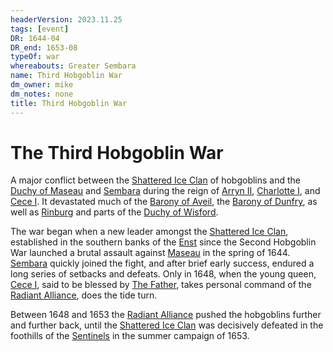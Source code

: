 ```yaml
---
headerVersion: 2023.11.25
tags: [event]
DR: 1644-04
DR_end: 1653-08
typeOf: war
whereabouts: Greater Sembara
name: Third Hobgoblin War
dm_owner: mike
dm_notes: none
title: Third Hobgoblin War
---
```

# The Third Hobgoblin War

A major conflict between the [Shattered Ice Clan](<../groups/hobgoblin-clans/shattered-ice-clan.md>) of hobgoblins and the [Duchy of Maseau](<../gazetteer/greater-sembara/duchy-of-maseau/duchy-of-maseau.md>) and [Sembara](<../gazetteer/greater-sembara/sembara/sembara.md>) during the reign of [Arryn II](<../people/historical-figures/sembaran-royalty/arryn-ii.md>), [Charlotte I](<../people/historical-figures/sembaran-royalty/charlotte-i.md>), and [Cece I](<../people/historical-figures/sembaran-royalty/cece-i.md>). It devastated much of the [Barony of Aveil](<../gazetteer/greater-sembara/sembara/barony-of-aveil/barony-of-aveil.md>), the [Barony of Dunfry](<../gazetteer/greater-sembara/sembara/western-marches/barony-of-dunfry.md>), as well as [Rinburg](<../gazetteer/greater-sembara/sembara/barony-of-aveil/rinburg.md>) and parts of the [Duchy of Wisford](<../gazetteer/greater-sembara/sembara/heartlands/duchy-of-wisford.md>).

The war began when a new leader amongst the [Shattered Ice Clan](<../groups/hobgoblin-clans/shattered-ice-clan.md>), established in the southern banks of the [Enst](<../gazetteer/greater-sembara/rivers/wistel-enst-watershed/enst.md>) since the Second Hobgoblin War launched a brutal assault against [Maseau](<../gazetteer/greater-sembara/duchy-of-maseau/duchy-of-maseau.md>) in the spring of 1644. [Sembara](<../gazetteer/greater-sembara/sembara/sembara.md>) quickly joined the fight, and after brief early success, endured a long series of setbacks and defeats. Only in 1648, when the young queen, [Cece I](<../people/historical-figures/sembaran-royalty/cece-i.md>), said to be blessed by [The Father](<../gods-and-religions/gods/incorporeal-gods/mos-numena-pantheon/the-father.md>), takes personal command of the [Radiant Alliance](<../groups/radiant-alliance.md>), does the tide turn.

Between 1648 and 1653 the [Radiant Alliance](<../groups/radiant-alliance.md>) pushed the hobgoblins further and further back, until the [Shattered Ice Clan](<../groups/hobgoblin-clans/shattered-ice-clan.md>) was decisively defeated in the foothills of the [Sentinels](<../gazetteer/sentinel-range.md>) in the summer campaign of 1653. 